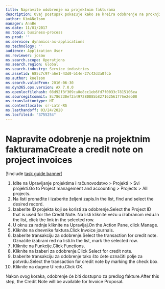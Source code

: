 ```yaml
---
title: Napravite odobrenje na projektnim fakturama
description: Ovaj postupak pokazuje kako se kreira odobrenje na proknjiženim fakturama projekta.
author: KimANelson
manager: AnnBe
ms.date: 11/01/2017
ms.topic: business-process
ms.prod: ''
ms.service: dynamics-ax-applications
ms.technology: ''
audience: Application User
ms.reviewer: josaw
ms.search.scope: Operations
ms.search.region: Global
ms.search.industry: Service industries
ms.assetid: 685c7c97-a6e1-43d0-b14e-27c42d3a0fcb
ms.author: knelson
ms.search.validFrom: 2016-06-30
ms.dyn365.ops.version: AX 7.0.0
ms.openlocfilehash: 08d92f3f309ca0e8cc1eb6fd7f0033c7815106ea
ms.sourcegitcommit: 8c786230ef2a497280885b827162561776e2eb00
ms.translationtype: HT
ms.contentlocale: sr-Latn-RS
ms.lasthandoff: 03/24/2020
ms.locfileid: "3755254"
---
```

# <a name="create-a-credit-note-on-project-invoices"></a><span data-ttu-id="3476d-103">Napravite odobrenje na projektnim fakturama</span><span class="sxs-lookup"><span data-stu-id="3476d-103">Create a credit note on project invoices</span></span>

[!include [task guide banner](../../includes/task-guide-banner.md)]

1. <span data-ttu-id="3476d-104">Idite na Upravljanje projektima i računovodstvo > Projekti > Svi projekti.</span><span class="sxs-lookup"><span data-stu-id="3476d-104">Go to Project management and accounting > Projects > All projects.</span></span> 
2. <span data-ttu-id="3476d-105">Na listi pronađite i izaberite željeni zapis.</span><span class="sxs-lookup"><span data-stu-id="3476d-105">In the list, find and select the desired record.</span></span> 
3. <span data-ttu-id="3476d-106">Izaberite ID projekta koji se koristi za odobrenje.</span><span class="sxs-lookup"><span data-stu-id="3476d-106">Select the Project ID that is used for the Credit Note.</span></span> <span data-ttu-id="3476d-107">Na listi kliknite vezu u izabranom redu.</span><span class="sxs-lookup"><span data-stu-id="3476d-107">In the list, click the link in the selected row.</span></span> 
4. <span data-ttu-id="3476d-108">U oknu za radnje kliknite na Upravljaj.</span><span class="sxs-lookup"><span data-stu-id="3476d-108">On the Action Pane, click Manage.</span></span> 
5. <span data-ttu-id="3476d-109">Kliknite na dnevnike faktura.</span><span class="sxs-lookup"><span data-stu-id="3476d-109">Click Invoice journals.</span></span> 
6. <span data-ttu-id="3476d-110">Izaberite transakciju za odobrenje.</span><span class="sxs-lookup"><span data-stu-id="3476d-110">Select the transaction for credit note.</span></span> <span data-ttu-id="3476d-111">Označite izabrani red na listi.</span><span class="sxs-lookup"><span data-stu-id="3476d-111">In the list, mark the selected row.</span></span> 
7. <span data-ttu-id="3476d-112">Kliknite na Funkcije.</span><span class="sxs-lookup"><span data-stu-id="3476d-112">Click Functions.</span></span> 
8. <span data-ttu-id="3476d-113">Kliknite na Izaberi za odobrenje.</span><span class="sxs-lookup"><span data-stu-id="3476d-113">Click Select for credit note.</span></span> 
9. <span data-ttu-id="3476d-114">Izaberite transakciju za odobrenje tako što ćete označiti polje za potvrdu.</span><span class="sxs-lookup"><span data-stu-id="3476d-114">Select the transaction for credit note by marking the check box.</span></span>
10. <span data-ttu-id="3476d-115">Kliknite na dugme U redu.</span><span class="sxs-lookup"><span data-stu-id="3476d-115">Click OK.</span></span> 

<span data-ttu-id="3476d-116">Nakon ovog koraka, odobrenje će biti dostupno za predlog fakture.</span><span class="sxs-lookup"><span data-stu-id="3476d-116">After this step, the Credit Note will be available for Invoice Proposal.</span></span>

